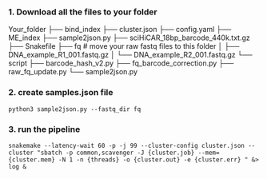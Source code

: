 ### 1. Download all the files to your folder
Your_folder
├── bind_index
├── cluster.json
├── config.yaml
├── ME_index
├── sample2json.py
├── sciHiCAR_18bp_barcode_440k.txt.gz
├── Snakefile
├── fq # move your raw fastq files to this folder
│   ├── DNA_example_R1_001.fastq.gz
│   └── DNA_example_R2_001.fastq.gz
└── script
    ├── barcode_hash_v2.py
    ├── fq_barcode_correction.py
    ├── raw_fq_update.py
    └── sample2json.py

### 2. create samples.json file

`python3 sample2json.py --fastq_dir fq`

### 3. run the pipeline

`snakemake --latency-wait 60 -p -j 99 --cluster-config cluster.json --cluster "sbatch -p common,scavenger -J {cluster.job} --mem={cluster.mem} -N 1 -n {threads} -o {cluster.out} -e {cluster.err} " &> log &`
